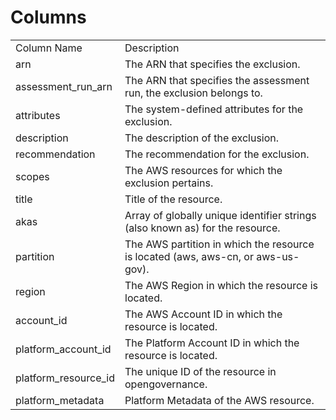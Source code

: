 # Columns  

<table>
	<tr><td>Column Name</td><td>Description</td></tr>
	<tr><td>arn</td><td>The ARN that specifies the exclusion.</td></tr>
	<tr><td>assessment_run_arn</td><td>The ARN that specifies the assessment run, the exclusion belongs to.</td></tr>
	<tr><td>attributes</td><td>The system-defined attributes for the exclusion.</td></tr>
	<tr><td>description</td><td>The description of the exclusion.</td></tr>
	<tr><td>recommendation</td><td>The recommendation for the exclusion.</td></tr>
	<tr><td>scopes</td><td>The AWS resources for which the exclusion pertains.</td></tr>
	<tr><td>title</td><td>Title of the resource.</td></tr>
	<tr><td>akas</td><td>Array of globally unique identifier strings (also known as) for the resource.</td></tr>
	<tr><td>partition</td><td>The AWS partition in which the resource is located (aws, aws-cn, or aws-us-gov).</td></tr>
	<tr><td>region</td><td>The AWS Region in which the resource is located.</td></tr>
	<tr><td>account_id</td><td>The AWS Account ID in which the resource is located.</td></tr>
	<tr><td>platform_account_id</td><td>The Platform Account ID in which the resource is located.</td></tr>
	<tr><td>platform_resource_id</td><td>The unique ID of the resource in opengovernance.</td></tr>
	<tr><td>platform_metadata</td><td>Platform Metadata of the AWS resource.</td></tr>
</table>